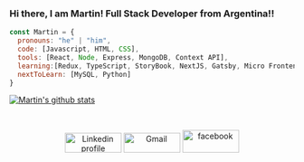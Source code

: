
### Hi there, I am Martin! Full Stack Developer from Argentina!!

```javascript
const Martin = {
  pronouns: "he" | "him",
  code: [Javascript, HTML, CSS],
  tools: [React, Node, Express, MongoDB, Context API],
  learning:[Redux, TypeScript, StoryBook, NextJS, Gatsby, Micro Frontend],
  nextToLearn: [MySQL, Python]
}
```
[![Martin's github stats](https://github-readme-stats.vercel.app/api?username=martincho111986&count_private=true&show_icons=true&theme=tokyonight)](https://github.com/martincho111986/github-readme-stats)
<!--![Anurag's GitHub stats](https://github-readme-stats.vercel.app/api?username=martincho111986&count_private=true)-->



<br>
<p align="center">
    <a href="https://www.linkedin.com/in/martin-jerez-leal/" target="_blank"><img alt="Linkedin profile" title="Linkedin" src="assets/linkedin.svg" width="100" height="35" /></a>
    <a href="mailto:martincho111986@gmail.com" target="_blank"><img alt="Gmail" src="assets/google-gmail.svg" title="Email" width="100" height="35" /></a>
    <a href="https://www.facebook.com/martin.jerezleal/" target="_blank"><img alt="facebook" src="assets/facebook.svg" title="facebook" width="100" height="40" /></a>
</p>




<!--
**martincho111986/martincho111986** is a ✨ _special_ ✨ repository because its `README.md` (this file) appears on your GitHub profile.

<a href="https://www.instagram.com/martin.jerez.leal/"><img alt="Instagram" src="assets/Instagram.svg" title="Instagram" width="100" height="55" /></a> 

Here are some ideas to get you started:

- 🔭 I’m currently working on ...
- 🌱 I’m currently learning ...
- 👯 I’m looking to collaborate on ...
- 🤔 I’m looking for help with ...
- 💬 Ask me about ...
- 📫 How to reach me: ...
- 😄 Pronouns: ...
- ⚡ Fun fact: ...
<p align="left">
  <img src="https://konpa.github.io/devicon/devicon.git/icons/react/react-original-wordmark.svg" alt="react" width="40" height="40"/> 
  <img src="https://konpa.github.io/devicon/devicon.git/icons/bootstrap/bootstrap-plain.svg" alt="bootstrap" width="40" height="40"/> 
  <img src="https://konpa.github.io/devicon/devicon.git/icons/html5/html5-original-wordmark.svg" alt="html5" width="40" height="40"/> 
  <img src="https://konpa.github.io/devicon/devicon.git/icons/javascript/javascript-original.svg" alt="javascript" width="40" height="40"/> 
  <img src="https://konpa.github.io/devicon/devicon.git/icons/mongodb/mongodb-original-wordmark.svg" alt="mongodb" width="40" height="40"/>
</p>
-->
